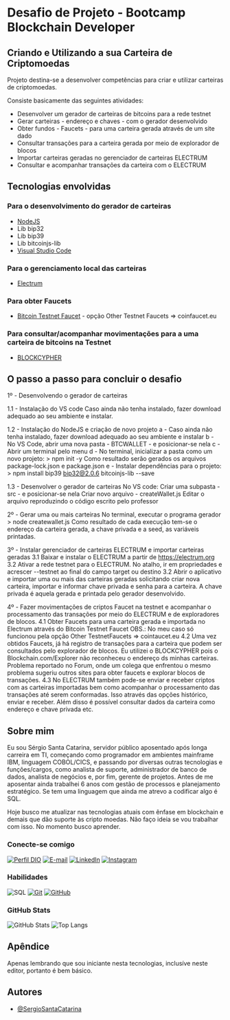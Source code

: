 
# Desafio de Projeto - Bootcamp Blockchain Developer
## Criando e Utilizando a sua Carteira de Criptomoedas

Projeto destina-se a desenvolver competências para criar e utilizar carteiras de criptomoedas.

Consiste basicamente das seguintes atividades:

- Desenvolver um gerador de carteiras de bitcoins para a rede testnet
- Gerar carteiras - endereço e chaves - com o gerador desenvolvido
- Obter fundos - Faucets - para uma carteira gerada através de um site dado
- Consultar transações para a carteira gerada por meio de explorador de blocos
- Importar carteiras geradas no gerenciador de carteiras ELECTRUM
- Consultar e acompanhar transações da carteira com o ELECTRUM

## Tecnologias envolvidas

### Para o desenvolvimento do gerador de carteiras
- [NodeJS](https://nodejs.org)
- Lib bip32
- Lib bip39
- Lib bitcoinjs-lib
- [Visual Studio Code](https://code.visualstudio.com/)

### Para o gerenciamento local das carteiras 
- [Electrum](https://electrum.org/)

### Para obter Faucets 
- [Bitcoin Testnet Faucet](https://bitcoinfaucet.uo1.net/) - opção Other Testnet Faucets => coinfaucet.eu

### Para consultar/acompanhar movimentações para a uma carteira de bitcoins na Testnet
- [BLOCKCYPHER](https://live.blockcypher.com/btc-testnet/)

## O passo a passo para concluir o desafio

1º - Desenvolvendo o gerador de carteiras

1.1 - Instalação do VS code 
    Caso ainda não tenha instalado, fazer download adequado ao seu ambiente e instalar.

1.2 - Instalação do NodeJS e criação de novo projeto
    a - Caso ainda não tenha instalado, fazer download adequado ao seu ambiente e instalar
    b - No VS Code, abrir uma nova pasta - BTCWALLET - e posicionar-se nela
    c - Abrir um terminal pelo menu
    d - No terminal, inicializar a pasta como um novo projeto: 
        > npm init -y
        Como resultado serão gerados os arquivos package-lock.json e package.json
    e - Instalar dependências para o projeto: 
        > npm install bip39 bip32@2.0.6 bitcoinjs-lib --save
   
1.3 - Desenvolver o gerador de carteiras
    No VS code: 
        Criar uma subpasta - src - e posicionar-se nela
        Criar novo arquivo - createWallet.js
        Editar o arquivo reproduzindo o código escrito pelo professor

2º - Gerar uma ou mais carteiras
    No terminal, executar o programa gerador
        > node createwallet.js
        Como resultado de cada execução tem-se o endereço da carteira gerada, a chave privada e a seed, as variáveis printadas.

3º - Instalar gerenciador de carteiras ELECTRUM e importar carteiras geradas
    3.1 Baixar e instalar o ELECTRUM a partir de https://electrum.org
    3.2 Ativar a rede testnet para o ELECTRUM. No atalho, ir em propriedades e acrescer --testnet ao final do campo target ou destino
    3.2 Abrir o aplicativo e importar uma ou mais das carteiras geradas solicitando criar nova carteira, importar e informar chave privada e senha para a carteira. A chave privada é aquela gerada e printada pelo gerador desenvolvido.

4º - Fazer movimentações de criptos Faucet na testnet e acompanhar o processamento das transações por meio do ELECTRUM e de exploradores de blocos.
    4.1 Obter Faucets para uma carteira gerada e importada no Electrum através do Bitcoin Testnet Faucet
        OBS.: No meu caso só funcionou pela opção Other TestnetFaucets => cointaucet.eu
    4.2 Uma vez obtidos Faucets, já há registro de transações para a carteira que podem ser consultados pelo explorador de blocos.
        Eu utilizei o BLOCKCYPHER pois o Blockchain.com/Explorer não reconheceu o endereço ds minhas carteiras. Problema reportado no Forum, onde um colega que enfrentou o mesmo problema sugeriu outros sites para obter faucets e explorar blocos de transações.
    4.3 No ELECTRUM também pode-se enviar e receber criptos com as carteiras importadas bem como acompanhar o processamento das transações até serem conformadas. Isso através das opções histórico, enviar e receber. Além disso é possível consultar dados da carteira como endereço e chave privada etc.

##  Sobre mim
Eu sou Sérgio Santa Catarina, servidor público aposentado após longa carreira em TI, começando como programador em ambientes mainframe IBM, linguagem COBOL/CICS, e passando por diversas outras tecnologias e funções/cargos, como analista de suporte, administrador de banco de dados, analista de negócios e, por fim, gerente de projetos. Antes de me aposentar ainda trabalhei 6 anos com gestão de processos e planejamento estratégico. Se tem uma linguagem que ainda me atrevo a codificar algo é SQL.

Hoje busco me atualizar nas tecnologias atuais com ênfase em blockchain e demais que dão suporte às cripto moedas. Não faço ideia se vou trabalhar com isso. No momento busco aprender.

### Conecte-se comigo

[![Perfil DIO](https://img.shields.io/badge/-Meu%20Perfil%20na%20DIO-30A3DC?style=for-the-badge)](https://www.dio.me/users/sergio_santacatarina)
[![E-mail](https://img.shields.io/badge/-Email-000?style=for-the-badge&logo=microsoft-outlook&logoColor=E94D5F)](mailto:sergio.santacatarina@gmail.com)
[![LinkedIn](https://img.shields.io/badge/-LinkedIn-000?style=for-the-badge&logo=linkedin&logoColor=30A3DC)](www.linkedin.com/in/sérgio-santa-catarina-95b58273/)
[![Instagram](https://img.shields.io/badge/-Instagram-%23E4405F?style=for-the-badge&logo=instagram&logoColor=white)](https://www.instagram.com/sergiosantacatarina/)



### Habilidades

![SQL](https://img.shields.io/badge/SQL-999?style=for-the-badge&logo=html5&logoColor=30A3DC)
[![Git](https://img.shields.io/badge/Git-000?style=for-the-badge&logo=git&logoColor=E94D5F)](https://git-scm.com/doc)
[![GitHub](https://img.shields.io/badge/GitHub-000?style=for-the-badge&logo=github&logoColor=30A3DC)](https://docs.github.com/)

### GitHub Stats

![GitHub Stats](https://github-readme-stats.vercel.app/api?username=SergioSantaCatarina&theme=transparent&bg_color=000&border_color=30A3DC&show_icons=true&icon_color=30A3DC&title_color=E94D5F&text_color=FFF)
![Top Langs](https://github-readme-stats-git-masterrstaa-rickstaa.vercel.app/api/top-langs/?username=SergioSantaCatarina&layout=compact&bg_color=000&border_color=30A3DC&title_color=E94D5F&text_color=FFF)


## Apêndice

Apenas lembrando que sou iniciante nesta tecnologias, inclusíve neste editor, portanto é bem básico.


## Autores

- [@SergioSantaCatarina](https://www.github.com/SergioSantaCatarina)
